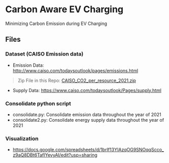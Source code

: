 # Carbon Aware EV Charging
Minimizing Carbon Emission during EV Charging

## Files
### Dataset (CAISO Emission data)
- Emission Data: http://www.caiso.com/todaysoutlook/pages/emissions.html
> Zip File in this Repo: [CAISO_CO2_per_resource_2021.zip](./CAISO_CO2_per_resource_2021.zip)
- Supply Data: https://www.caiso.com/todaysoutlook/Pages/supply.html

### Consolidate python script
- consolidate.py: Consolidate emission data throughout the year of 2021
- consolidate2.py: Consolidate energy supply data throughout the year of 2021

### Visualization
- https://docs.google.com/spreadsheets/d/1brIf13YIAzqOG9SNOqqScco_z9aQ8DBt6TafIYevyAI/edit?usp=sharing
